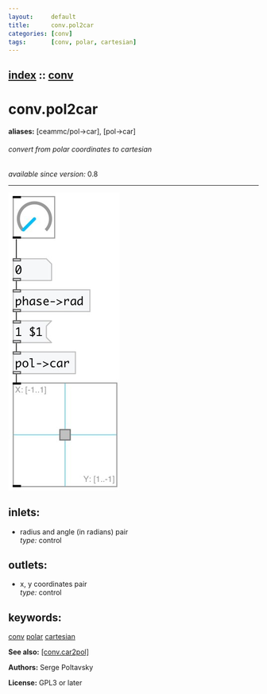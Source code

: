 ```yaml
---
layout:     default
title:      conv.pol2car
categories: [conv]
tags:       [conv, polar, cartesian]
---
```

[index](index.html) :: [conv](category_conv.html)
---

# conv.pol2car
**aliases:** [ceammc/pol-&gt;car], [pol-&gt;car]


###### convert from polar coordinates to cartesian

*available since version:* 0.8

---




[![example](../examples/img/conv.pol2car.jpg)](../examples/pd/conv.pol2car.pd)









## inlets:

* radius and angle (in radians) pair<br>
_type:_ control



## outlets:

* x, y coordinates pair<br>
_type:_ control



## keywords:

[conv](keywords/conv.html)
[polar](keywords/polar.html)
[cartesian](keywords/cartesian.html)



**See also:**
[\[conv.car2pol\]](conv.car2pol.html)




**Authors:** Serge Poltavsky




**License:** GPL3 or later





